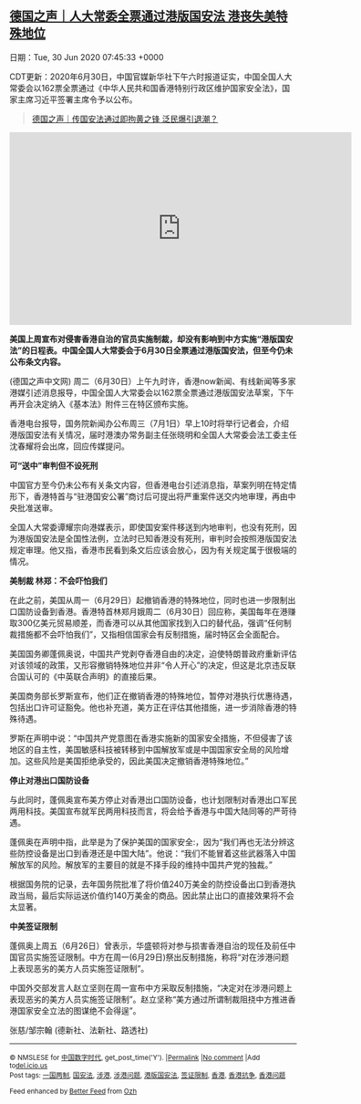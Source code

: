 [德国之声｜人大常委全票通过港版国安法 港丧失美特殊地位](https://chinadigitaltimes.net/chinese/2020/06/%e5%be%b7%e5%9b%bd%e4%b9%8b%e5%a3%b0%ef%bd%9c%e4%ba%ba%e5%a4%a7%e5%b8%b8%e5%a7%94%e5%85%a8%e7%a5%a8%e9%80%9a%e8%bf%87%e6%b8%af%e7%89%88%e5%9b%bd%e5%ae%89%e6%b3%95-%e6%b8%af%e4%b8%a7%e5%a4%b1%e7%be%8e/)
------
日期：Tue, 30 Jun 2020 07:45:33 +0000

<p>CDT更新：2020年6月30日，中国官媒新华社下午六时报道证实，中国全国人大常委会以162票全票通过《中华人民共和国香港特别行政区维护国家安全法》，国家主席习近平签署主席令予以公布。</p><blockquote class="wp-embedded-content" data-secret="R4zYjh0x1a"><p><a href="https://chinadigitaltimes.net/chinese/2020/06/%e5%be%b7%e5%9b%bd%e4%b9%8b%e5%a3%b0%ef%bd%9c%e4%bc%a0%e5%9b%bd%e5%ae%89%e6%b3%95%e9%80%9a%e8%bf%87%e5%8d%b3%e6%8b%98%e9%bb%84%e4%b9%8b%e9%94%8b-%e6%b3%9b%e6%b0%91%e7%88%86%e5%bc%95%e9%80%80%e6%bd%ae/">德国之声｜传国安法通过即拘黄之锋 泛民爆引退潮？</a></p></blockquote><p><iframe class="wp-embedded-content" sandbox="allow-scripts" security="restricted" title="《德国之声｜传国安法通过即拘黄之锋 泛民爆引退潮？》—中国数字时代" src="https://chinadigitaltimes.net/chinese/2020/06/%e5%be%b7%e5%9b%bd%e4%b9%8b%e5%a3%b0%ef%bd%9c%e4%bc%a0%e5%9b%bd%e5%ae%89%e6%b3%95%e9%80%9a%e8%bf%87%e5%8d%b3%e6%8b%98%e9%bb%84%e4%b9%8b%e9%94%8b-%e6%b3%9b%e6%b0%91%e7%88%86%e5%bc%95%e9%80%80%e6%bd%ae/embed/#?secret=R4zYjh0x1a" data-secret="R4zYjh0x1a" width="600" height="338" frameborder="0" marginwidth="0" marginheight="0" scrolling="no"></iframe></p><p><strong>美国上周宣布对侵害香港自治的官员实施制裁，却没有影响到中方实施“港版国安法”的日程表。中国全国人大常委会于6月30日全票通过港版国安法，但至今仍未公布条文内容。</strong></p><p>(德国之声中文网) 周二（6月30日）上午九时许，香港now新闻、有线新闻等多家港媒引述消息报导，中国全国人大常委会以162票全票通过港版国安法草案，下午再开会决定纳入《基本法》附件三在特区颁布实施。</p><p>香港电台报导，国务院新闻办公布周三（7月1日）早上10时将举行记者会，介绍港版国安法有关情况，届时港澳办常务副主任张晓明和全国人大常委会法工委主任沈春耀将会出席，回应传媒提问。</p><p><strong>可“送中”审判但不设死刑</strong></p><p>中国官方至今仍未公布有关条文内容，但香港电台引述消息指，草案列明在特定情形下，香港特首与“驻港国安公署”商讨后可提出将严重案件送交内地审理，再由中央批准送审。</p><p>全国人大常委谭耀宗向港媒表示，即使国安案件移送到内地审判，也没有死刑，因为港版国安法是全国性法例，立法时已知香港没有死刑，审判时会按照港版国安法规定审理。他又指，香港市民看到条文后应该会放心，因为有关规定属于很极端的情况。</p><p><strong>美制裁 林郑：不会吓怕我们</strong></p><p>在此之前，美国从周一（6月29日）起撤销香港的特殊地位，同时也进一步限制出口国防设备到香港。香港特首林郑月娥周二（6月30日）回应称，美国每年在港赚取300亿美元贸易顺差，而香港可以从其他国家找到入口的替代品，强调“任何制裁措施都不会吓怕我们”，又指相信国家会有反制措施，届时特区会全面配合。</p><p>美国国务卿蓬佩奥说，中国共产党剥夺香港自由的决定，迫使特朗普政府重新评估对该领域的政策，又形容撤销特殊地位并非“令人开心”的决定，但这是北京违反联合国认可的《中英联合声明》的直接后果。</p><p>美国商务部长罗斯宣布，他们正在撤销香港的特殊地位，暂停对港执行优惠待遇，包括出口许可证豁免。他也补充道，美方正在评估其他措施，进一步消除香港的特殊待遇。</p><p>罗斯在声明中说：“中国共产党意图在香港实施新的国家安全措施，不但侵害了该地区的自主性，美国敏感科技被转移到中国解放军或是中国国家安全局的风险增加。这些风险是美国拒绝承受的，因此美国决定撤销香港特殊地位。”</p><p><strong>停止对港出口国防设备</strong></p><p>与此同时，蓬佩奥宣布美方停止对香港出口国防设备，也计划限制对香港出口军民两用科技。美国宣布就军民两用科技而言，将会给予香港与中国大陆同等的严苛待遇。</p><p>蓬佩奥在声明中指，此举是为了保护美国的国家安全:，因为“我们再也无法分辨这些防控设备是出口到香港还是中国大陆”。他说：“我们不能冒着这些武器落入中国解放军的风险。解放军的主要目的就是不择手段的维持中国共产党的独裁。”</p><p>根据国务院的记录，去年国务院批准了将价值240万美金的防控设备出口到香港执政当局，最后实际运送价值约140万美金的商品。因此禁止出口的直接效果将不会太显著。</p><p><strong>中美签证限制</strong></p><p>蓬佩奥上周五（6月26日）曾表示，华盛顿将对参与损害香港自治的现任及前任中国官员实施签证限制。中方在周一(6月29日)祭出反制措施，称将“对在涉港问题上表现恶劣的美方人员实施签证限制”。</p><p>中国外交部发言人赵立坚则在周一宣布中方采取反制措施，“决定对在涉港问题上表现恶劣的美方人员实施签证限制”。赵立坚称“美方通过所谓制裁阻挠中方推进香港国家安全立法的图谋绝不会得逞”。</p><p>张慈/邹宗翰 (德新社、法新社、路透社)</p><hr /><p><small>&copy; NMSLESE for <a href="https://chinadigitaltimes.net/chinese">中国数字时代</a>, get_post_time('Y'). |<a href="https://chinadigitaltimes.net/chinese/2020/06/%e5%be%b7%e5%9b%bd%e4%b9%8b%e5%a3%b0%ef%bd%9c%e4%ba%ba%e5%a4%a7%e5%b8%b8%e5%a7%94%e5%85%a8%e7%a5%a8%e9%80%9a%e8%bf%87%e6%b8%af%e7%89%88%e5%9b%bd%e5%ae%89%e6%b3%95-%e6%b8%af%e4%b8%a7%e5%a4%b1%e7%be%8e/">Permalink</a> |<a href="https://chinadigitaltimes.net/chinese/2020/06/%e5%be%b7%e5%9b%bd%e4%b9%8b%e5%a3%b0%ef%bd%9c%e4%ba%ba%e5%a4%a7%e5%b8%b8%e5%a7%94%e5%85%a8%e7%a5%a8%e9%80%9a%e8%bf%87%e6%b8%af%e7%89%88%e5%9b%bd%e5%ae%89%e6%b3%95-%e6%b8%af%e4%b8%a7%e5%a4%b1%e7%be%8e/#comments">No comment</a> |Add to<a href="http://del.icio.us/post?url=https://chinadigitaltimes.net/chinese/2020/06/%e5%be%b7%e5%9b%bd%e4%b9%8b%e5%a3%b0%ef%bd%9c%e4%ba%ba%e5%a4%a7%e5%b8%b8%e5%a7%94%e5%85%a8%e7%a5%a8%e9%80%9a%e8%bf%87%e6%b8%af%e7%89%88%e5%9b%bd%e5%ae%89%e6%b3%95-%e6%b8%af%e4%b8%a7%e5%a4%b1%e7%be%8e/&amp;title=德国之声｜人大常委全票通过港版国安法 港丧失美特殊地位">del.icio.us</a><br/>Post tags: <a href="https://chinadigitaltimes.net/chinese/tag/%e4%b8%80%e5%9b%bd%e4%b8%a4%e5%88%b6/" rel="tag">一国两制</a>, <a href="https://chinadigitaltimes.net/chinese/tag/%e5%9b%bd%e5%ae%89%e6%b3%95/" rel="tag">国安法</a>, <a href="https://chinadigitaltimes.net/chinese/tag/%e6%b6%89%e6%b8%af/" rel="tag">涉港</a>, <a href="https://chinadigitaltimes.net/chinese/tag/%e6%b6%89%e6%b8%af%e9%97%ae%e9%a2%98/" rel="tag">涉港问题</a>, <a href="https://chinadigitaltimes.net/chinese/tag/%e6%b8%af%e7%89%88%e5%9b%bd%e5%ae%89%e6%b3%95/" rel="tag">港版国安法</a>, <a href="https://chinadigitaltimes.net/chinese/tag/%e7%ad%be%e8%af%81%e9%99%90%e5%88%b6/" rel="tag">签证限制</a>, <a href="https://chinadigitaltimes.net/chinese/tag/%e9%a6%99%e6%b8%af/" rel="tag">香港</a>, <a href="https://chinadigitaltimes.net/chinese/tag/%e9%a6%99%e6%b8%af%e6%8a%97%e4%ba%89/" rel="tag">香港抗争</a>, <a href="https://chinadigitaltimes.net/chinese/tag/%e9%a6%99%e6%b8%af%e9%97%ae%e9%a2%98/" rel="tag">香港问题</a><br/></small></p><p><small>Feed enhanced by <a href='http://planetozh.com/blog/my-projects/wordpress-plugin-better-feed-rss/'>Better Feed</a> from  <a href='http://planetozh.com/blog/'>Ozh</a></small></p>
